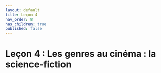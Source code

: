 ```yaml
---
layout: default
title: Leçon 4
nav_order: 8
has_children: true
published: false
---
```


# Leçon 4 : Les genres au cinéma : la science-fiction






